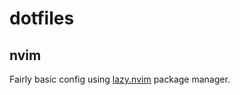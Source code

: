 # dotfiles

## nvim
Fairly basic config using [lazy.nvim](https://github.com/folke/lazy.nvim) package manager.
